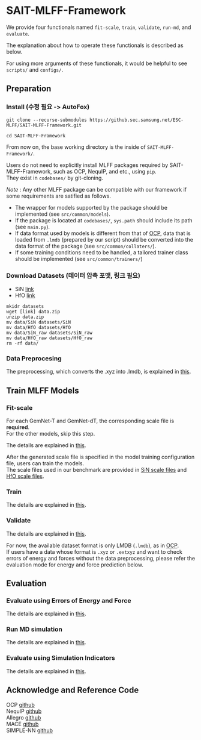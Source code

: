 # SAIT-MLFF-Framework

We provide four functionals named `fit-scale`, `train`, `validate`, `run-md`, and `evaluate`.

The explanation about how to operate these functionals is described as below.

For using more arguments of these functionals, it would be helpful to see `scripts/` and `configs/`.

## Preparation

### Install (수정 필요 -> AutoFox)

```
git clone --recurse-submodules https://github.sec.samsung.net/ESC-MLFF/SAIT-MLFF-Framework.git

cd SAIT-MLFF-Framework
```

From now on, the base working directory is the inside of `SAIT-MLFF-Framework/`.

Users do not need to explicitly install MLFF packages required by SAIT-MLFF-Framework, such as OCP, NequIP, and etc., using `pip`.  
They exist in `codebases/` by git-cloning.

*Note* : Any other MLFF package can be compatible with our framework if some requirements are satified as follows.
* The wrapper for models supported by the package should be implemented (see `src/common/models`).
* If the package is located at `codebases/`, `sys.path` should include its path (see `main.py`).
* If data format used by models is different from that of [OCP](https://github.com/Open-Catalyst-Project/ocp), data that is loaded from `.lmdb` (prepared by our script) should be converted into the data format of the package (see `src/common/collaters/`).
* If some training conditions need to be handled, a tailored trainer class should be implemented (see `src/common/trainers/`)


### Download Datasets (데이터 압축 포맷, 링크 필요)

* SiN [link]()
* HfO [link]()

```
mkidr datasets
wget [link] data.zip
unzip data.zip
mv data/SiN datasets/SiN
mv data/HfO datasets/HfO
mv data/SiN_raw datasets/SiN_raw
mv data/HfO_raw datasets/HfO_raw
rm -rf data/
```

### Data Preprocesing 

The preprocessing, which converts the .xyz into .lmdb, is explained in [this](scripts/preprocess_data/).

## Train MLFF Models

### Fit-scale

For each GemNet-T and GemNet-dT, the corresponding scale file is __required__.  
For the other models, skip this step.  

The details are explained in [this](scripts/fit_model_scale_factors/).

After the generated scale file is specified in the model training configuration file, users can train the models.  
The scale files used in our benchmark are provided in [SiN scale files](configs/train/SiN/auxiliary/) and [HfO scale files](configs/train/HfO/auxiliary/).


### Train

The details are explained in [this](scripts/train/).

### Validate

The details are explained in [this](scripts/validate/).

For now, the available dataset format is only LMDB (`.lmdb`), as in [OCP](https://github.com/Open-Catalyst-Project/ocp).  
If users have a data whose format is `.xyz` or `.extxyz` and want to check errors of energy and forces without the data preprocessing, please refer the evaluation mode for energy and force prediction below.

## Evaluation

### Evaluate using Errors of Energy and Force

The details are explained in [this](scripts/evaluate/README.md#link_energy_force_error).

### Run MD simulation

The details are explained in [this](scripts/simulate/).

### Evaluate using Simulation Indicators

The details are explained in [this](scripts/evaluate/).

## Acknowledge and Reference Code
OCP [github](https://github.com/Open-Catalyst-Project/ocp)   
NequIP [github](https://github.com/mir-group/nequip)   
Allegro [github](https://github.com/mir-group/allegro)  
MACE [github](https://github.com/ACEsuit/mace)  
SIMPLE-NN [github](https://github.com/MDIL-SNU/SIMPLE-NN_v2)   
